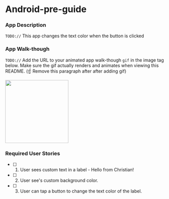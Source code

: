 # Android-pre-guide
### App Description
`TODO://` This app changes the text color when the button is clicked

### App Walk-though
`TODO://` Add the URL to your animated app walk-though `gif` in the image tag below. Make sure the gif actually renders and animates when viewing this README. (☝️ Remove this paragraph after after adding gif)

<img src="https://i.imgur.com/yqdlyLl.gif" width=200><br>

### Required User Stories
- [ ] 1. User sees custom text in a label - Hello from Christian!
- [ ] 2. User see's custom background color.
- [ ] 3. User can tap a button to change the text color of the label.

